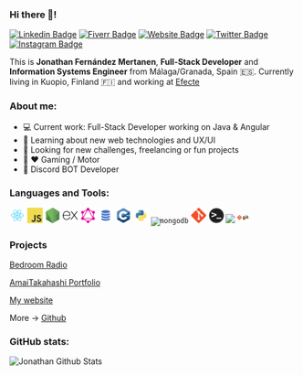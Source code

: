 ### Hi there 👋!

[![Linkedin Badge](https://img.shields.io/badge/-LinkedIn-0e76a8?style=flat-square&logo=Linkedin&logoColor=white)](https://www.linkedin.com/in/jonathanfernandezfm)
[![Fiverr Badge](https://img.shields.io/badge/-Fiverr-02751f?style=flat-square&logo=fiverr&logoColor=green)](https://www.jonathanfernandezfm.com)
[![Website Badge](https://img.shields.io/badge/Website-3b5998?style=flat-square&logo=google-chrome&logoColor=white)](https://www.jonathanfernandezfm.com)
[![Twitter Badge](https://img.shields.io/badge/-Twitter-00acee?style=flat-square&logo=Twitter&logoColor=white)](https://twitter.com/JonathanFdezM)
[![Instagram Badge](https://img.shields.io/badge/-Instagram-e4405f?style=flat-square&logo=Instagram&logoColor=white)](https://www.instagram.com/jonathanfdez_poak/)

This is **Jonathan Fernández Mertanen**, **Full-Stack Developer** and **Information Systems Engineer** from Málaga/Granada, Spain :es:.
Currently living in Kuopio, Finland 🇫🇮 and working at [Efecte](https://www.efecte.com/)

### About me:

- 💻 Current work: Full-Stack Developer working on Java & Angular
- 🧠 Learning about new web technologies and UX/UI
- 💼 Looking for new challenges, freelancing or fun projects
- 👾 ♥ Gaming / Motor
- 🤖 Discord BOT Developer

### Languages and Tools:

<code><img height="27" src="https://raw.githubusercontent.com/github/explore/80688e429a7d4ef2fca1e82350fe8e3517d3494d/topics/react/react.png" alt="react"></code>
<code><img height="27" src="https://raw.githubusercontent.com/github/explore/80688e429a7d4ef2fca1e82350fe8e3517d3494d/topics/javascript/javascript.png" alt="javascript"></code>
<code><img height="27" src="https://raw.githubusercontent.com/github/explore/80688e429a7d4ef2fca1e82350fe8e3517d3494d/topics/nodejs/nodejs.png" alt="nodejs"></code>
<code><img height="27" src="https://raw.githubusercontent.com/devicons/devicon/master/icons/express/express-original.svg" alt="expressjs"></code>
<code><img height="27" src="https://raw.githubusercontent.com/github/explore/80688e429a7d4ef2fca1e82350fe8e3517d3494d/topics/graphql/graphql.png" alt="graphql"></code>
<code><img height="27" src="https://raw.githubusercontent.com/github/explore/80688e429a7d4ef2fca1e82350fe8e3517d3494d/topics/sql/sql.png" alt="sql"></code>
<code><img height="27" src="https://raw.githubusercontent.com/github/explore/80688e429a7d4ef2fca1e82350fe8e3517d3494d/topics/cpp/cpp.png" alt="cpp"></code>
<code><img height="27" src="https://raw.githubusercontent.com/github/explore/80688e429a7d4ef2fca1e82350fe8e3517d3494d/topics/python/python.png" alt="python"></code>
<code><img height="27" src="https://encrypted-tbn0.gstatic.com/images?q=tbn%3AANd9GcSTTzPAw-55ssm1Im594xYZ9eRQu2JylrkYLg&usqp=CAU" alt="mongodb"></code>
<code><img height="27" src="https://raw.githubusercontent.com/devicons/devicon/master/icons/git/git-original.svg" alt="git"></code>
<code><img height="27" src="https://raw.githubusercontent.com/github/explore/80688e429a7d4ef2fca1e82350fe8e3517d3494d/topics/terminal/terminal.png" alt="terminal"></code>
<code><a href="https://aws.amazon.com"><img height="20" src="https://www.google.com/s2/favicons?domain=aws.amazon.com"></a></code>
<code><a href="https://git-scm.com"><img height="20" src="https://raw.githubusercontent.com/github/explore/80688e429a7d4ef2fca1e82350fe8e3517d3494d/topics/git/git.png"></a></code>

### Projects
[Bedroom Radio](https://bedroomradio.es/)

[AmaiTakahashi Portfolio](https://amaitakahashi.com/)

[My website](https://jonathanfernandezfm.com/)

More -> [Github](https://github.com/jonathanfernandezfm/)

### GitHub stats:

![Jonathan Github Stats](https://github-readme-stats.vercel.app/api?username=jonathanfernandezfm&show_icons=true&hide_border=true)
